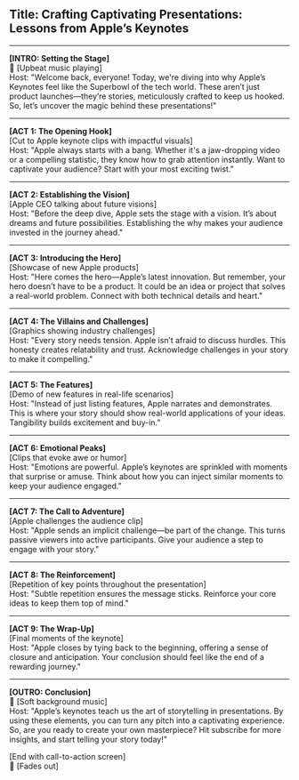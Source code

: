## Title: Crafting Captivating Presentations: Lessons from Apple’s Keynotes

---

**[INTRO: Setting the Stage]**  
🎵 [Upbeat music playing]  
Host: "Welcome back, everyone! Today, we're diving into why Apple’s Keynotes feel like the Superbowl of the tech world. These aren’t just product launches—they’re stories, meticulously crafted to keep us hooked. So, let’s uncover the magic behind these presentations!"

---

**[ACT 1: The Opening Hook]**  
[Cut to Apple keynote clips with impactful visuals]  
Host: "Apple always starts with a bang. Whether it's a jaw-dropping video or a compelling statistic, they know how to grab attention instantly. Want to captivate your audience? Start with your most exciting twist."

---

**[ACT 2: Establishing the Vision]**  
[Apple CEO talking about future visions]  
Host: "Before the deep dive, Apple sets the stage with a vision. It’s about dreams and future possibilities. Establishing the why makes your audience invested in the journey ahead."

---

**[ACT 3: Introducing the Hero]**  
[Showcase of new Apple products]  
Host: "Here comes the hero—Apple’s latest innovation. But remember, your hero doesn’t have to be a product. It could be an idea or project that solves a real-world problem. Connect with both technical details and heart."

---

**[ACT 4: The Villains and Challenges]**  
[Graphics showing industry challenges]  
Host: "Every story needs tension. Apple isn’t afraid to discuss hurdles. This honesty creates relatability and trust. Acknowledge challenges in your story to make it compelling."

---

**[ACT 5: The Features]**  
[Demo of new features in real-life scenarios]  
Host: "Instead of just listing features, Apple narrates and demonstrates. This is where your story should show real-world applications of your ideas. Tangibility builds excitement and buy-in."

---

**[ACT 6: Emotional Peaks]**  
[Clips that evoke awe or humor]  
Host: "Emotions are powerful. Apple’s keynotes are sprinkled with moments that surprise or amuse. Think about how you can inject similar moments to keep your audience engaged."

---

**[ACT 7: The Call to Adventure]**  
[Apple challenges the audience clip]  
Host: "Apple sends an implicit challenge—be part of the change. This turns passive viewers into active participants. Give your audience a step to engage with your story."

---

**[ACT 8: The Reinforcement]**  
[Repetition of key points throughout the presentation]  
Host: "Subtle repetition ensures the message sticks. Reinforce your core ideas to keep them top of mind."

---

**[ACT 9: The Wrap-Up]**  
[Final moments of the keynote]  
Host: "Apple closes by tying back to the beginning, offering a sense of closure and anticipation. Your conclusion should feel like the end of a rewarding journey."

---

**[OUTRO: Conclusion]**  
🎵 [Soft background music]  
Host: "Apple’s keynotes teach us the art of storytelling in presentations. By using these elements, you can turn any pitch into a captivating experience. So, are you ready to create your own masterpiece? Hit subscribe for more insights, and start telling your story today!"

[End with call-to-action screen]  
🎵 [Fades out]